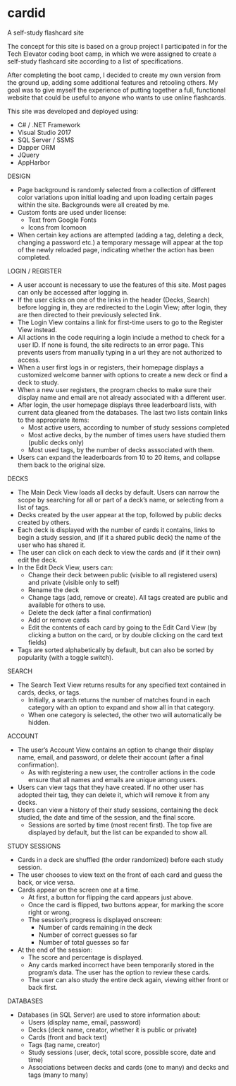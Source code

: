 # cardid
A self-study flashcard site

The concept for this site is based on a group project I participated in for the Tech Elevator coding boot camp, in which we were assigned to create a self-study flashcard site according to a list of specifications.

After completing the boot camp, I decided to create my own version from the ground up, adding some additional features and
retooling others. My goal was to give myself the experience of putting together a full, functional website that could be useful
to anyone who wants to use online flashcards.

This site was developed and deployed using:
- C# / .NET Framework
- Visual Studio 2017
- SQL Server / SSMS
- Dapper ORM
- JQuery
- AppHarbor

DESIGN
- Page background is randomly selected from a collection of different color variations upon initial loading and upon loading certain pages within the site. Backgrounds were all created by me.
- Custom fonts are used under license:
  - Text from Google Fonts
  - Icons from Icomoon
- When certain key actions are attempted (adding a tag, deleting a deck, changing a password etc.) a temporary message will appear at the top of the newly reloaded page, indicating whether the action has been completed.

LOGIN / REGISTER
- A user account is necessary to use the features of this site. Most pages can only be accessed after logging in.
- If the user clicks on one of the links in the header (Decks, Search) before logging in, they are redirected to the Login View; after login, they are then directed to their previously selected link.
- The Login View contains a link for first-time users to go to the Register View instead.
- All actions in the code requiring a login include a method to check for a user ID. If none is found, the site redirects to an error page. This prevents users from manually typing in a url they are not authorized to access.
- When a user first logs in or registers, their homepage displays a customized welcome banner with options to create a new deck or find a deck to study.
- When a new user registers, the program checks to make sure their display name and email are not already associated with a different user.
- After login, the user homepage displays three leaderboard lists, with current data gleaned from the databases. The last two lists contain links to the appropriate items:
  - Most active users, according to number of study sessions completed
  - Most active decks, by the number of times users have studied them (public decks only)
  - Most used tags, by the number of decks asssociated with them.
- Users can expand the leaderboards from 10 to 20 items, and collapse them back to the original size.

DECKS
- The Main Deck View loads all decks by default. Users can narrow the scope by searching for all or part of a deck’s name, or selecting from a list of tags.
- Decks created by the user appear at the top, followed by public decks created by others.
- Each deck is displayed with the number of cards it contains, links to begin a study session,  and (if it a shared public deck) the name of the user who has shared it.
- The user can click on each deck to view the cards and (if it their own) edit the deck.
- In the Edit Deck View, users can:
  - Change their deck between public (visible to all registered users) and private (visible only to self)
  - Rename the deck
  - Change tags (add, remove or create). All tags created are public and available for others to use.
  - Delete the deck (after a final confirmation)
  - Add or remove cards
  - Edit the contents of each card by going to the Edit Card View (by clicking a button on the card, or by double clicking on the card text fields)
- Tags are sorted alphabetically by default, but can also be sorted by popularity (with a toggle switch).

SEARCH
- The Search Text View returns results for any specified text contained in cards, decks, or tags.
  - Initially, a search returns the number of matches found in each category with an option to expand and show all in that category.
  - When one category is selected, the other two will automatically be hidden.

ACCOUNT
- The user’s Account View contains an option to change their display name, email, and password, or delete their account (after a final confirmation).
  - As with registering a new user, the controller actions in the code ensure that all names and emails are unique among users.
- Users can view tags that they have created. If no other user has adopted their tag, they can delete it, which will remove it from any decks.
- Users can view a history of their study sessions, containing the deck studied, the date and time of the session, and the final score.
  - Sessions are sorted by time (most recent first). The top five are displayed by default, but the list can be expanded to show all.

STUDY SESSIONS
- Cards in a deck are shuffled (the order randomized) before each study session.
- The user chooses to view text on the front of each card and guess the back, or vice versa.
- Cards appear on the screen one at a time.
  - At first, a button for flipping the card appears just above.
  - Once the card is flipped, two buttons appear, for marking the score right or wrong.
  - The session’s progress is displayed onscreen:
    - Number of cards remaining in the deck
    - Number of correct guesses so far
    - Number of total guesses so far
- At the end of the session:
  - The score and percentage is displayed.
  - Any cards marked incorrect have been temporarily stored in the program’s data. The user has the option to review these cards.
  - The user can also study the entire deck again, viewing either front or back first.
      
DATABASES
- Databases (in SQL Server) are used to store information about:
  - Users (display name, email, password)
  - Decks (deck name, creator, whether it is public or private)
  - Cards (front and back text)
  - Tags (tag name, creator)
  - Study sessions (user, deck, total score, possible score, date and time)
  - Associations between decks and cards (one to many) and decks and tags (many to many)

